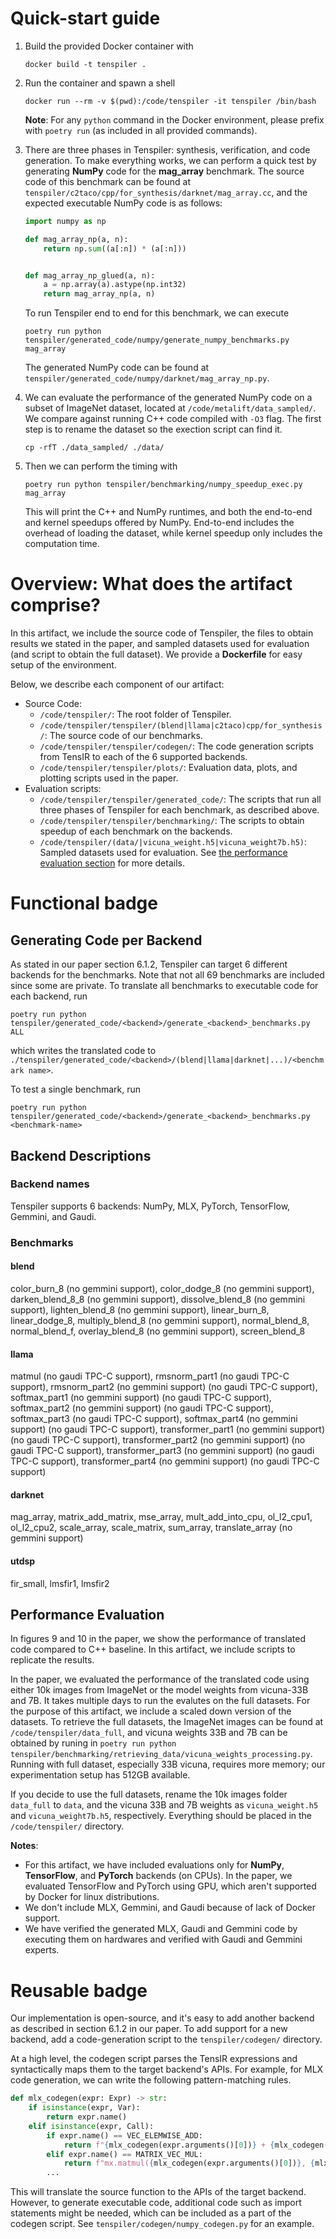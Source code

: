 # Quick-start guide
1. Build the provided Docker container with
    ```
    docker build -t tenspiler .
    ```
2. Run the container and spawn a shell
    ```
    docker run --rm -v $(pwd):/code/tenspiler -it tenspiler /bin/bash
    ```
    **Note**: For any `python` command in the Docker environment, please prefix with `poetry run` (as included in all provided commands).

3. There are three phases in Tenspiler: synthesis, verification, and code generation. To make everything works, we can perform a quick test by generating **NumPy** code for the **mag_array** benchmark. The source code of this benchmark can be found at `tenspiler/c2taco/cpp/for_synthesis/darknet/mag_array.cc`, and the expected executable NumPy code is as follows:
    ```python
    import numpy as np

    def mag_array_np(a, n):
        return np.sum((a[:n]) * (a[:n]))


    def mag_array_np_glued(a, n):
        a = np.array(a).astype(np.int32)
        return mag_array_np(a, n)

    ```
    To run Tenspiler end to end for this benchmark, we can execute
    ```
    poetry run python tenspiler/generated_code/numpy/generate_numpy_benchmarks.py mag_array
    ```
    The generated NumPy code can be found at `tenspiler/generated_code/numpy/darknet/mag_array_np.py`.

4. We can evaluate the performance of the generated NumPy code on a subset of ImageNet dataset, located at `/code/metalift/data_sampled/`. We compare against running C++ code compiled with `-O3` flag. The first step is to rename the dataset so the exection script can find it.
    ```
    cp -rfT ./data_sampled/ ./data/
    ```
    
5. Then we can perform the timing with
    ```
    poetry run python tenspiler/benchmarking/numpy_speedup_exec.py mag_array
    ```
    This will print the C++ and NumPy runtimes, and both the end-to-end and kernel speedups offered by NumPy. End-to-end includes the overhead of loading the dataset, while kernel speedup only includes the computation time.


# Overview: What does the artifact comprise?

In this artifact, we include the source code of Tenspiler, the files to obtain results we stated in the paper, and sampled datasets used for evaluation (and script to obtain the full dataset).
We provide a **Dockerfile** for easy setup of the environment.

Below, we describe each component of our artifact:
- Source Code:
    - `/code/tenspiler/`: The root folder of Tenspiler.
    - `/code/tenspiler/tenspiler/(blend|llama|c2taco)cpp/for_synthesis/`: The source code of our benchmarks.
    - `/code/tenspiler/tenspiler/codegen/`: The code generation scripts from TensIR to each of the 6 supported backends.
    - `/code/tenspiler/tenspiler/plots/`: Evaluation data, plots, and plotting scripts used in the paper.
- Evaluation scripts:
    - `/code/tenspiler/tenspiler/generated_code/`: The scripts that run all three phases of Tenspiler for each benchmark, as described above.
    - `/code/tenspiler/tenspiler/benchmarking/`: The scripts to obtain speedup of each benchmark on the backends.
    - `/code/tenspiler/(data/|vicuna_weight.h5|vicuna_weight7b.h5)`: Sampled datasets used for evaluation. See [the performance evaluation section](#performance-evaluation) for more details.

# Functional badge

## Generating Code per Backend
As stated in our paper section 6.1.2, Tenspiler can target 6 different backends for the benchmarks. Note that not all 69 benchmarks are included since some are private. To translate all benchmarks to executable code for each backend, run
```
poetry run python tenspiler/generated_code/<backend>/generate_<backend>_benchmarks.py ALL
```
which writes the translated code to `./tenspiler/generated_code/<backend>/(blend|llama|darknet|...)/<benchmark name>`.

To test a single benchmark, run
```
poetry run python tenspiler/generated_code/<backend>/generate_<backend>_benchmarks.py <benchmark-name>
```

## Backend Descriptions
### Backend names
Tenspiler supports 6 backends: NumPy, MLX, PyTorch, TensorFlow, Gemmini, and Gaudi.

### Benchmarks
#### blend
color_burn_8 (no gemmini support), color_dodge_8 (no gemmini support), darken_blend_8_8 (no gemmini support), dissolve_blend_8 (no gemmini support), lighten_blend_8 (no gemmini support), linear_burn_8, linear_dodge_8, multiply_blend_8 (no gemmini support), normal_blend_8, normal_blend_f, overlay_blend_8 (no gemmini support), screen_blend_8

#### llama
matmul (no gaudi TPC-C support), rmsnorm_part1 (no gaudi TPC-C support), rmsnorm_part2 (no gemmini support) (no gaudi TPC-C support), softmax_part1 (no gemmini support) (no gaudi TPC-C support), softmax_part2 (no gemmini support) (no gaudi TPC-C support), softmax_part3 (no gaudi TPC-C support), softmax_part4 (no gemmini support) (no gaudi TPC-C support), transformer_part1 (no gemmini support) (no gaudi TPC-C support), transformer_part2 (no gemmini support) (no gaudi TPC-C support), transformer_part3 (no gemmini support) (no gaudi TPC-C support), transformer_part4 (no gemmini support) (no gaudi TPC-C support)

#### darknet
mag_array, matrix_add_matrix, mse_array, mult_add_into_cpu, ol_l2_cpu1, ol_l2_cpu2, scale_array, scale_matrix, sum_array, translate_array (no gemmini support)

#### utdsp
fir_small, lmsfir1, lmsfir2

## Performance Evaluation
In figures 9 and 10 in the paper, we show the performance of translated code compared to C++ baseline. In this artifact, we include scripts to replicate the results.

In the paper, we evaluated the performance of the translated code using either 10k images from ImageNet or the model weights from vicuna-33B and 7B. It takes multiple days to run the evalutes on the full datasets. For the purpose of this artifact, we include a scaled down version of the datasets. To retrieve the full datasets, the ImageNet images can be found at `/code/tenspiler/data_full`, and vicuna weights 33B and 7B can be obtained by runing in `poetry run python tenspiler/benchmarking/retrieving_data/vicuna_weights_processing.py`. Running with full dataset, especially 33B vicuna, requires more memory; our experimentation setup has 512GB available.

If you decide to use the full datasets, rename the 10k images folder `data_full` to `data`, and the vicuna 33B and 7B weights as `vicuna_weight.h5` and `vicuna_weight7b.h5`, respectively. Everything should be placed in the `/code/tenspiler/` directory.


**Notes**:
- For this artifact, we have included evaluations only for **NumPy**, **TensorFlow**, and **PyTorch** backends (on CPUs). In the paper, we evaluated TensorFlow and PyTorch using GPU, which aren't supported by Docker for linux distributions.
- We don't include MLX, Gemmini, and Gaudi because of lack of Docker support.
- We have verified the generated MLX, Gaudi and Gemmini code by executing them on hardwares and verified with Gaudi and Gemmini experts.

# Reusable badge

Our implementation is open-source, and it's easy to add another backend as described in section 6.1.2 in our paper. To add support for a new backend, add a code-generation script to the `tenspiler/codegen/` directory.

At a high level, the codegen script parses the TensIR expressions and syntactically maps them to the target backend's APIs. For example, for MLX code generation, we can write the following pattern-matching rules.

```python
def mlx_codegen(expr: Expr) -> str:
    if isinstance(expr, Var):
        return expr.name()
    elif isinstance(expr, Call):
        if expr.name() == VEC_ELEMWISE_ADD:
            return f"{mlx_codegen(expr.arguments()[0])} + {mlx_codegen(expr.arguments()[0])}"
        elif expr.name() == MATRIX_VEC_MUL:
            return f"mx.matmul({mlx_codegen(expr.arguments()[0])}, {mlx_codegen(expr.arguments()[0])})"
        ...
```

This will translate the source function to the APIs of the target backend. However, to generate executable code, additional code such as import statements might be needed, which can be included as a part of the codegen script. See `tenspiler/codegen/numpy_codegen.py` for an example.
